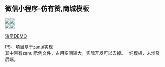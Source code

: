 ## 微信小程序-仿有赞,商城模板  

![](http://oiivm9udq.bkt.clouddn.com/xcx/cakejpg05.jpg)![](http://oiivm9udq.bkt.clouddn.com/xcx/cakejpg06.jpg)  
![](http://oiivm9udq.bkt.clouddn.com/xcx/cakejpg07.jpg)![](http://oiivm9udq.bkt.clouddn.com/xcx/cakejpg08.jpg)  
  
[演示DEMO](http://oiivm9udq.bkt.clouddn.com/xcx/cakevideo1.mp4)  
  
PS:  
项目基于[zanui](https://github.com/youzan/zanui-weapp)实现  
其中带有zanui示例文件，占用空间较大，实际开发可以去掉。  
纯模板，未涉及后端。

